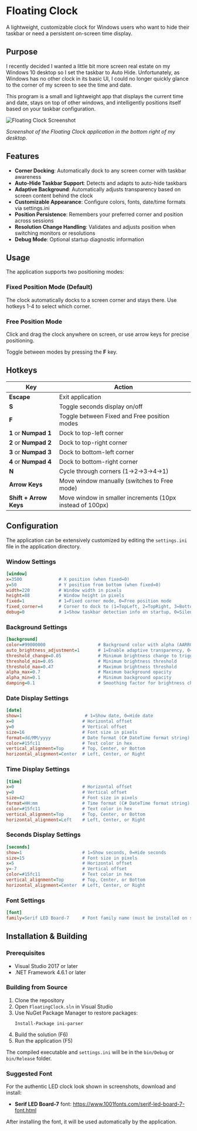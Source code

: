 # Floating Clock

A lightweight, customizable clock for Windows users who want to hide their taskbar or need a persistent on-screen time display.

## Purpose

I recently decided I wanted a little bit more screen real estate on my Windows 10 desktop so I set the taskbar to Auto Hide. Unfortunately, as Windows has no other clock in its basic UI, I could no longer quickly glance to the corner of my screen to see the time and date.

This program is a small and lightweight app that displays the current time and date, stays on top of other windows, and intelligently positions itself based on your taskbar configuration.

![Floating Clock Screenshot](https://mcgallag.github.io/floating-clock.png)

_Screenshot of the Floating Clock application in the bottom right of my desktop._

## Features

- **Corner Docking**: Automatically dock to any screen corner with taskbar awareness
- **Auto-Hide Taskbar Support**: Detects and adapts to auto-hide taskbars
- **Adaptive Background**: Automatically adjusts transparency based on screen content behind the clock
- **Customizable Appearance**: Configure colors, fonts, date/time formats via settings.ini
- **Position Persistence**: Remembers your preferred corner and position across sessions
- **Resolution Change Handling**: Validates and adjusts position when switching monitors or resolutions
- **Debug Mode**: Optional startup diagnostic information

## Usage

The application supports two positioning modes:

### Fixed Position Mode (Default)
The clock automatically docks to a screen corner and stays there. Use hotkeys 1-4 to select which corner.

### Free Position Mode
Click and drag the clock anywhere on screen, or use arrow keys for precise positioning.

Toggle between modes by pressing the **F** key.

## Hotkeys

| Key | Action |
|-----|--------|
| **Escape** | Exit application |
| **S** | Toggle seconds display on/off |
| **F** | Toggle between Fixed and Free position modes |
| **1** or **Numpad 1** | Dock to top-left corner |
| **2** or **Numpad 2** | Dock to top-right corner |
| **3** or **Numpad 3** | Dock to bottom-left corner |
| **4** or **Numpad 4** | Dock to bottom-right corner |
| **N** | Cycle through corners (1→2→3→4→1) |
| **Arrow Keys** | Move window manually (switches to Free mode) |
| **Shift + Arrow Keys** | Move window in smaller increments (10px instead of 100px) |

## Configuration

The application can be extensively customized by editing the `settings.ini` file in the application directory.

### Window Settings
```ini
[window]
x=3500              # X position (when fixed=0)
y=50                # Y position from bottom (when fixed=0)
width=220           # Window width in pixels
height=88           # Window height in pixels
fixed=1             # 1=Fixed corner mode, 0=Free position mode
fixed_corner=4      # Corner to dock to (1=TopLeft, 2=TopRight, 3=BottomLeft, 4=BottomRight)
debug=0             # 1=Show taskbar detection info on startup, 0=Silent
```

### Background Settings
```ini
[background]
color=#99000000                    # Background color with alpha (AARRGGBB format)
auto_brightness_adjustment=1       # 1=Enable adaptive transparency, 0=Disable
threshold_change=0.05              # Minimum brightness change to trigger update
threshold_min=0.05                 # Minimum brightness threshold
threshold_max=0.47                 # Maximum brightness threshold
alpha_max=0.7                      # Maximum background opacity
alpha_min=0.1                      # Minimum background opacity
damping=0.1                        # Smoothing factor for brightness changes
```

### Date Display Settings
```ini
[date]
show=1                        # 1=Show date, 0=Hide date
x=0                          # Horizontal offset
y=0                          # Vertical offset
size=16                      # Font size in pixels
format=dd/MM/yyyy            # Date format (C# DateTime format string)
color=#15fc11                # Text color in hex
vertical_alignment=Top       # Top, Center, or Bottom
horizontal_alignment=Center  # Left, Center, or Right
```

### Time Display Settings
```ini
[time]
x=0                          # Horizontal offset
y=0                          # Vertical offset
size=42                      # Font size in pixels
format=HH:mm                 # Time format (C# DateTime format string)
color=#15fc11                # Text color in hex
vertical_alignment=Top       # Top, Center, or Bottom
horizontal_alignment=Left    # Left, Center, or Right
```

### Seconds Display Settings
```ini
[seconds]
show=1                       # 1=Show seconds, 0=Hide seconds
size=15                      # Font size in pixels
x=5                          # Horizontal offset
y=-7                         # Vertical offset
color=#15fc11                # Text color in hex
vertical_alignment=Top       # Top, Center, or Bottom
horizontal_alignment=Center  # Left, Center, or Right
```

### Font Settings
```ini
[font]
family=Serif LED Board-7     # Font family name (must be installed on system)
```

## Installation & Building

### Prerequisites
- Visual Studio 2017 or later
- .NET Framework 4.6.1 or later

### Building from Source
1. Clone the repository
2. Open `FloatingClock.sln` in Visual Studio
3. Use NuGet Package Manager to restore packages:
   ```
   Install-Package ini-parser
   ```
4. Build the solution (F6)
5. Run the application (F5)

The compiled executable and `settings.ini` will be in the `bin/Debug` or `bin/Release` folder.

### Suggested Font

For the authentic LED clock look shown in screenshots, download and install:
- **Serif LED Board-7** font: https://www.1001fonts.com/serif-led-board-7-font.html

After installing the font, it will be used automatically by the application.
